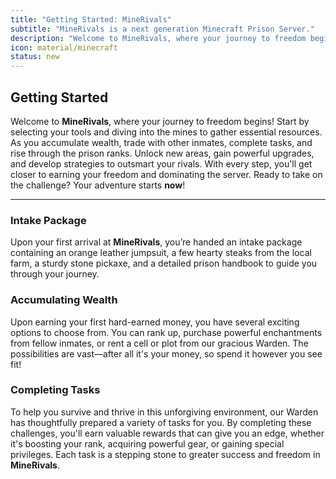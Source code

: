 ```yaml
---
title: "Getting Started: MineRivals"
subtitle: "MineRivals is a next generation Minecraft Prison Server."
description: "Welcome to MineRivals, where your journey to freedom begins!"
icon: material/minecraft
status: new
---
```


## **Getting Started**

Welcome to **MineRivals**, where your journey to freedom begins! Start by selecting your tools and diving into the mines to gather essential resources. As you accumulate wealth, trade with other inmates, complete tasks, and rise through the prison ranks. Unlock new areas, gain powerful upgrades, and develop strategies to outsmart your rivals. With every step, you'll get closer to earning your freedom and dominating the server. Ready to take on the challenge? Your adventure starts **now**!

---

### **Intake Package**

Upon your first arrival at **MineRivals**, you’re handed an intake package containing an orange leather jumpsuit, a few hearty steaks from the local farm, a sturdy stone pickaxe, and a detailed prison handbook to guide you through your journey.

### **Accumulating Wealth**

Upon earning your first hard-earned money, you have several exciting options to choose from. You can rank up, purchase powerful enchantments from fellow inmates, or rent a cell or plot from our gracious Warden. The possibilities are vast—after all it's your money, so spend it however you see fit!

### **Completing Tasks**

To help you survive and thrive in this unforgiving environment, our Warden has thoughtfully prepared a variety of tasks for you. By completing these challenges, you'll earn valuable rewards that can give you an edge, whether it's boosting your rank, acquiring powerful gear, or gaining special privileges. Each task is a stepping stone to greater success and freedom in **MineRivals**.

